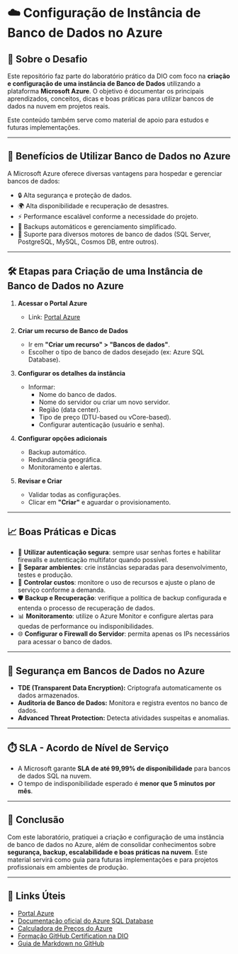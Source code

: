 # ☁️ Configuração de Instância de Banco de Dados no Azure

## 📘 Sobre o Desafio

Este repositório faz parte do laboratório prático da DIO com foco na **criação e configuração de uma instância de Banco de Dados** utilizando a plataforma **Microsoft Azure**. O objetivo é documentar os principais aprendizados, conceitos, dicas e boas práticas para utilizar bancos de dados na nuvem em projetos reais.

Este conteúdo também serve como material de apoio para estudos e futuras implementações.

---

## 🚀 Benefícios de Utilizar Banco de Dados no Azure

A Microsoft Azure oferece diversas vantagens para hospedar e gerenciar bancos de dados:

- 🔒 Alta segurança e proteção de dados.
- 🌍 Alta disponibilidade e recuperação de desastres.
- ⚡ Performance escalável conforme a necessidade do projeto.
- 🔄 Backups automáticos e gerenciamento simplificado.
- 🔧 Suporte para diversos motores de banco de dados (SQL Server, PostgreSQL, MySQL, Cosmos DB, entre outros).

---

## 🛠️ Etapas para Criação de uma Instância de Banco de Dados no Azure

1. **Acessar o Portal Azure**  
   - Link: [Portal Azure](https://portal.azure.com/)

2. **Criar um recurso de Banco de Dados**  
   - Ir em **"Criar um recurso" > "Bancos de dados"**.
   - Escolher o tipo de banco de dados desejado (ex: Azure SQL Database).

3. **Configurar os detalhes da instância**  
   - Informar:
     - Nome do banco de dados.
     - Nome do servidor ou criar um novo servidor.
     - Região (data center).
     - Tipo de preço (DTU-based ou vCore-based).
     - Configurar autenticação (usuário e senha).

4. **Configurar opções adicionais**  
   - Backup automático.
   - Redundância geográfica.
   - Monitoramento e alertas.

5. **Revisar e Criar**  
   - Validar todas as configurações.
   - Clicar em **"Criar"** e aguardar o provisionamento.

---

## 📈 Boas Práticas e Dicas

- 🔑 **Utilizar autenticação segura**: sempre usar senhas fortes e habilitar firewalls e autenticação multifator quando possível.
- 🧩 **Separar ambientes**: crie instâncias separadas para desenvolvimento, testes e produção.
- 💸 **Controlar custos**: monitore o uso de recursos e ajuste o plano de serviço conforme a demanda.
- 🛡️ **Backup e Recuperação**: verifique a política de backup configurada e entenda o processo de recuperação de dados.
- 📊 **Monitoramento**: utilize o Azure Monitor e configure alertas para quedas de performance ou indisponibilidades.
- 🌐 **Configurar o Firewall do Servidor**: permita apenas os IPs necessários para acessar o banco de dados.

---

## 🔐 Segurança em Bancos de Dados no Azure

- **TDE (Transparent Data Encryption):** Criptografa automaticamente os dados armazenados.
- **Auditoria de Banco de Dados:** Monitora e registra eventos no banco de dados.
- **Advanced Threat Protection:** Detecta atividades suspeitas e anomalias.

---

## ⏱️ SLA - Acordo de Nível de Serviço

- A Microsoft garante **SLA de até 99,99% de disponibilidade** para bancos de dados SQL na nuvem.
- O tempo de indisponibilidade esperado é **menor que 5 minutos por mês**.

---

## 📌 Conclusão

Com este laboratório, pratiquei a criação e configuração de uma instância de banco de dados no Azure, além de consolidar conhecimentos sobre **segurança, backup, escalabilidade e boas práticas na nuvem**. Este material servirá como guia para futuras implementações e para projetos profissionais em ambientes de produção.

---


## 🔗 Links Úteis

- [Portal Azure](https://portal.azure.com/)
- [Documentação oficial do Azure SQL Database](https://learn.microsoft.com/pt-br/azure/azure-sql/)
- [Calculadora de Preços do Azure](https://azure.microsoft.com/pt-br/pricing/calculator/)
- [Formação GitHub Certification na DIO](https://github.com/digitalinnovationone/formacao-github-certification)
- [Guia de Markdown no GitHub](https://docs.github.com/pt/get-started/writing-on-github)


